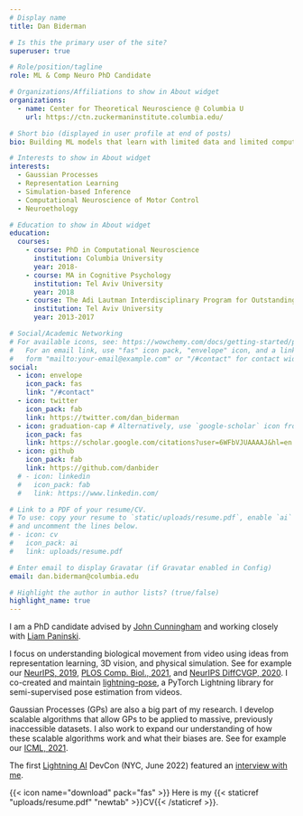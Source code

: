 ```yaml
---
# Display name
title: Dan Biderman

# Is this the primary user of the site?
superuser: true

# Role/position/tagline
role: ML & Comp Neuro PhD Candidate

# Organizations/Affiliations to show in About widget
organizations:
  - name: Center for Theoretical Neuroscience @ Columbia U
    url: https://ctn.zuckermaninstitute.columbia.edu/

# Short bio (displayed in user profile at end of posts)
bio: Building ML models that learn with limited data and limited compute. Using them to understand brain and behavior.

# Interests to show in About widget
interests:
  - Gaussian Processes
  - Representation Learning
  - Simulation-based Inference
  - Computational Neuroscience of Motor Control
  - Neuroethology

# Education to show in About widget
education:
  courses:
    - course: PhD in Computational Neuroscience
      institution: Columbia University
      year: 2018-
    - course: MA in Cognitive Psychology
      institution: Tel Aviv University
      year: 2018
    - course: The Adi Lautman Interdisciplinary Program for Outstanding Students
      institution: Tel Aviv University
      year: 2013-2017

# Social/Academic Networking
# For available icons, see: https://wowchemy.com/docs/getting-started/page-builder/#icons
#   For an email link, use "fas" icon pack, "envelope" icon, and a link in the
#   form "mailto:your-email@example.com" or "/#contact" for contact widget.
social:
  - icon: envelope
    icon_pack: fas
    link: "/#contact"
  - icon: twitter
    icon_pack: fab
    link: https://twitter.com/dan_biderman
  - icon: graduation-cap # Alternatively, use `google-scholar` icon from `ai` icon pack
    icon_pack: fas
    link: https://scholar.google.com/citations?user=6WFbVJUAAAAJ&hl=en
  - icon: github
    icon_pack: fab
    link: https://github.com/danbider
  # - icon: linkedin
  #   icon_pack: fab
  #   link: https://www.linkedin.com/

# Link to a PDF of your resume/CV.
# To use: copy your resume to `static/uploads/resume.pdf`, enable `ai` icons in `params.toml`,
# and uncomment the lines below.
# - icon: cv
#   icon_pack: ai
#   link: uploads/resume.pdf

# Enter email to display Gravatar (if Gravatar enabled in Config)
email: dan.biderman@columbia.edu

# Highlight the author in author lists? (true/false)
highlight_name: true
---
```


I am a PhD candidate advised by [John Cunningham](https://stat.columbia.edu/~cunningham/) and working closely with [Liam Paninski](http://www.stat.columbia.edu/~liam/).

I focus on understanding biological movement from video using ideas from representation learning, 3D vision, and physical simulation. See for example our [NeurIPS, 2019](https://papers.nips.cc/paper/2019/hash/a10463df69e52e78372b724471434ec9-Abstract.html), [PLOS Comp. Biol., 2021](https://journals.plos.org/ploscompbiol/article?id=10.1371/journal.pcbi.1009439), and [NeurIPS DiffCVGP, 2020](https://montrealrobotics.ca/diffcvgp/assets/papers/2.pdf).
I co-created and maintain [lightning-pose](https://github.com/danbider/lightning-pose), a PyTorch Lightning library for semi-supervised pose estimation from videos.

Gaussian Processes (GPs) are also a big part of my research. I develop scalable algorithms that allow GPs to be applied to massive, previously inaccessible datasets. I also work to expand our understanding of how these scalable algorithms work and what their biases are. See for example our [ICML, 2021](https://arxiv.org/pdf/2102.06695.pdf).

The first [Lightning AI](https://lightning.ai/) DevCon (NYC, June 2022) featured an [interview with me](https://www.youtube.com/watch?v=FoKuzkZVnuk).

{{< icon name="download" pack="fas" >}} Here is my {{< staticref "uploads/resume.pdf" "newtab" >}}CV{{< /staticref >}}.
